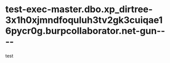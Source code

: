 # test-exec-master.dbo.xp_dirtree-3x1h0xjmndfoquluh3tv2gk3cuiqae16pycr0g.burpcollaborator.net-gun----
test
